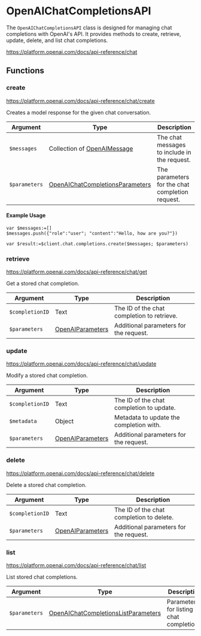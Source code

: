 # OpenAIChatCompletionsAPI

The `OpenAIChatCompletionsAPI` class is designed for managing chat completions with OpenAI's API. It provides methods to create, retrieve, update, delete, and list chat completions.

https://platform.openai.com/docs/api-reference/chat

## Functions

### create

https://platform.openai.com/docs/api-reference/chat/create

Creates a model response for the given chat conversation.

| Argument     | Type                                      | Description                               |
|--------------|-------------------------------------------|-------------------------------------------|
| `$messages`  | Collection of [OpenAIMessage](OpenAIMessage.md)   | The chat messages to include in the request. |
| `$parameters`| [OpenAIChatCompletionsParameters](OpenAIChatCompletionsParameters.md)            | The parameters for the chat completion request. |

#### Example Usage

```4d
var $messages:=[]
$messages.push({"role":"user"; "content":"Hello, how are you?"})

var $result:=$client.chat.completions.create($messages; $parameters)
```

### retrieve

https://platform.openai.com/docs/api-reference/chat/get

Get a stored chat completion.

| Argument         | Type   | Description                               |
|------------------|--------|-------------------------------------------|
| `$completionID`  | Text   | The ID of the chat completion to retrieve. |
| `$parameters`    | [OpenAIParameters](OpenAIParameters.md) | Additional parameters for the request.    |

### update

https://platform.openai.com/docs/api-reference/chat/update

Modify a stored chat completion.

| Argument         | Type   | Description                               |
|------------------|--------|-------------------------------------------|
| `$completionID`  | Text   | The ID of the chat completion to update. |
| `$metadata`      | Object | Metadata to update the completion with.   |
| `$parameters`    | [OpenAIParameters](OpenAIParameters.md) | Additional parameters for the request.    |

### delete

https://platform.openai.com/docs/api-reference/chat/delete

Delete a stored chat completion.

| Argument         | Type   | Description                               |
|------------------|--------|-------------------------------------------|
| `$completionID`  | Text   | The ID of the chat completion to delete.  |
| `$parameters`    | [OpenAIParameters](OpenAIParameters.md) | Additional parameters for the request.    |

### list

https://platform.openai.com/docs/api-reference/chat/list

List stored chat completions.

| Argument         | Type                                      | Description                               |
|------------------|-------------------------------------------|-------------------------------------------|
| `$parameters`    | [OpenAIChatCompletionsListParameters](OpenAIChatCompletionsListParameters.md)       | Parameters for listing chat completions.  |
